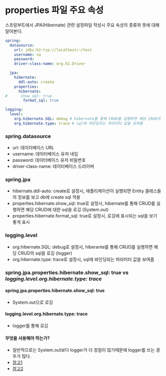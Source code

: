 # properties 파일 주요 속성 
스프링부트에서 JPA(Hibernate) 관련 설정파일 작성시 주요 속성의 종류와 뜻에 대해 알아본다.

```yml:properties.yml
spring:
  datasource:
    url: jdbc:h2:tcp://localhost/~/test 
    username: sa 
    password: 
    driver-class-name: org.h2.Driver

  jpa:
    hibernate:
      ddl-auto: create 
    properties:
      hibernate:
#      show_sql: true 
        format_sql: true 

logging:
  level:
    org.hibernate.SQL: debug # hibernate를 통해 CRUD를 실행하면 해당 CRUD의 sql을 로깅 (logger)
    org.hibernate.type: trace # sql에 바인딩되는 파라미터 값을 보여줌
```

### spring.datasource
- url: 데이터베이스 URL
- username: 데이터베이스 유저 네임
- password: 데이터베이스 유저 비밀번호
- driver-class-name: 데이터베이스 드라이버

### spring.jpa
- hibernate.ddl-auto: create로 설정시, 애플리케이션이 실행되면 Entity 클래스들의 정보를 보고 db에 create sql 적용
- properties.hibernate.show_sql: true로 설정시, hibernate를 통해 CRUD를 실행하면 해당 CRUD에 대한 sql을 로깅 (System.out)
- properties.hibernate.format_sql: true로 설정시, 로깅에 표시되는 sql을 보기 좋게 표시

### logging.level
- org.hibernate.SQL: debug로 설정시, hiberante를 통해 CRUD를 실행하면 해당 CRUD의 sql을 로깅 (logger)
- org.hibernate.type: trace로 설정시, sql에 바인딩되는 파라미터 값을 보여줌

### **spring.jpa.properties.hibernate.show_sql: true** vs *logging.level.org.hibernate.type: trace*
#### spring.jpa.properties.hibernate.show_sql: true
- System.out으로 로깅

#### logging.level.org.hibernate.type: trace
- logger를 통해 로깅

#### 무엇을 사용해야 하는가?
- 일반적으로는 System.out보다 logger가 더 장점이 많기때문에 logger를 쓰는 경우가 많다.
- [참고1](https://www.baeldung.com/java-system-out-println-vs-loggers)
- [참고2](https://blog.silentsoft.org/archives/13)